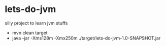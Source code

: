 # lets-do-jvm
silly project to learn jvm stuffs

- mvn clean target
- java -jar -Xms128m -Xmx250m ./target/lets-do-jvm-1.0-SNAPSHOT.jar
